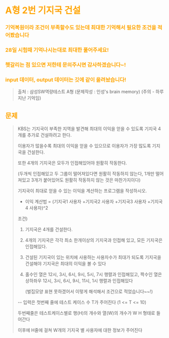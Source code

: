 <br/><Br>

<span style = "color:orange">

# A형 2번 기지국 건설

### 기억복원이라 조건이 부족할수도 있는데 최대한 기억해서 필요한 조건을 적어봤습니다

### 28일 시험때 기억나시는대로 최대한 풀어주세요! 

### 헷갈리는 점 있으면 저한테 문의주시면 감사하겠습니다~!

### input 데이터, output 데이터는 깃에 같이 올려놨습니다!







> 출처 : 삼성SW역량테스트 A형 (문제작성 : 인성's brain memory) (주의 - 하루지난 기억임) 



## 문제

> KBS는 기지국이 부족한 지역을 발견해 최대의 이익을 얻을 수 있도록 기지국 4개를 추가로 건설하려고 한다.
>
> 이용자가 많을수록 최대의 이익을 얻을 수 있으므로 이용자가 가장 많도록 기지국을 건설한다.
>
> 또한 4개의 기지국은 모두가 인접해있어야 원활히 작동한다. 
>
> (두개씩 인접해있고 두 그룹이 떨어져있다면 원활히 작동하지 않는다, 1개만 떨어져있고 3개가 붙어있어도 원활히 작동하지 않는 것은 마찬가지이다)
> 
>
> 기지국이 최대로 얻을 수 있는 이익을 계산하는 프로그램을 작성하시오.
>
> - 이익 계산법 = (기지국1 사용자 +기지국2 사용자 +기지국3 사용자 +기지국4 사용자)^2
>
> 
>
> 조건)
>
> 1. 기지국은 4개를 건설한다.
>
> 2. 4개의 기지국은 각각 최소 한개이상의 기지국과 인접해 있고, 모든 기지국은 인접해있다.
>
> 3. 건설된 기지국이 있는 위치에 사용하는 사용자수가 최대가 되도록 기지국을 건설해야 기지국은 최대의 이익을 볼 수 있다
>
> 4. 홀수인 열은 12시, 3시, 6시, 9시, 5시, 7시 행렬과 인접해있고, 짝수인 열은 상하좌우 12시, 3시, 6시, 9시, 11시, 1시 행렬과 인접해있다
>
>    (벌집모양 표현 못하겠어서 이렇게 해석해서 조건으로 적었습니다~~!)
>
> --
> 입력은 첫번째 줄에 테스트 케이스 수 T가 주어진다 (1 <= T <= 10)
>
> 두번째줄은 테스트케이스별로 행(H)의 개수와 열(W)의 개수가 W H 형태로 들어간다
>
> 이후에 H줄에 걸쳐 W개의 기지국 별 사용자에 대한 정보가 주어진다



>  

